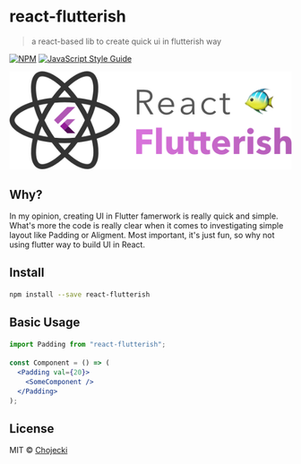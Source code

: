 # react-flutterish

> a react-based lib to create quick ui in flutterish way

[![NPM](https://img.shields.io/npm/v/react-flutterish.svg)](https://www.npmjs.com/package/react-flutterish) [![JavaScript Style Guide](https://img.shields.io/badge/code_style-standard-brightgreen.svg)](https://standardjs.com)

![react-flutterish logo](https://raw.githubusercontent.com/Chojecki/react-flutterish/master/react-f.png)

## Why?

In my opinion, creating UI in Flutter famerwork is really quick and simple. What's more the code is really clear when it comes to investigating simple layout like Padding or Aligment. Most important, it's just fun, so why not using flutter way to build UI in React.

## Install

```bash
npm install --save react-flutterish
```

## Basic Usage

```jsx
import Padding from "react-flutterish";

const Component = () => (
  <Padding val={20}>
    <SomeComponent />
  </Padding>
);
```

## License

MIT © [Chojecki](https://github.com/Chojecki)
